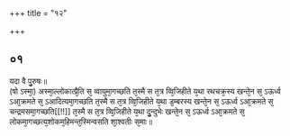 +++
title = "१२"

+++
## ०१
यदा वै पु᳘रुषः॥  
(षो ऽस्मा᳘) अस्मा᳘ल्लोकात्प्रै᳘ति स᳘ व्वायुमा᳘गच्छति त᳘स्मै स त᳘त्र व्वि᳘जिहीते य᳘था रथचक्र᳘स्य खन्ते᳘न स᳘ ऽऊर्ध्व ऽआ᳘क्रमते स᳘ ऽआदित्यमा᳘गच्छति त᳘स्मै स त᳘त्र व्वि᳘जिहीते य᳘था ड᳘म्बरस्य खन्ते᳘न स᳘ ऽऊर्ध्व ऽआ᳘क्रमते स᳘ चन्द्रमसमा᳘गच्छति[[!!]] त᳘स्मै स त᳘त्र व्वि᳘जिहीते य᳘था दु᳘न्दुभेः खन्ते᳘न स᳘ ऽऊर्ध्व ऽआ᳘क्रमते स᳘ लोकमा᳘गच्छत्य᳘शोकम᳘हिमन्त᳘स्मिन्वसति शा᳘श्वतीः स᳘माः॥  
